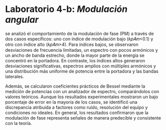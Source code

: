 # Laboratorio 4-b: *Modulación angular*

se analizó el comportamiento de la modulación de fase (PM) a través de dos casos específicos: uno con índice de modulación bajo (𝑘𝑝𝐴𝑚<0.1) y otro con índice alto (𝑘𝑝𝐴𝑚>4). Para índices bajos, se observaron desviaciones de frecuencia limitadas, un espectro con pocos armónicos y un ancho de banda estrecho, donde la mayor parte de la energía se concentró en la portadora. En contraste, los índices altos generaron desviaciones significativas, espectros amplios con múltiples armónicos y una distribución más uniforme de potencia entre la portadora y las bandas laterales.

Además, se calcularon coeficientes prácticos de Bessel mediante la medición de potencias con un analizador de espectro, comparándolos con valores teóricos. Aunque los resultados experimentales mostraron un bajo porcentaje de error en la mayoría de los casos, se identificó una discrepancia atribuida a factores como ruido, resolución del equipo y condiciones no ideales. En general, los resultados confirmaron que la modulación de fase representa señales de manera predecible y consistente con la teoría.
